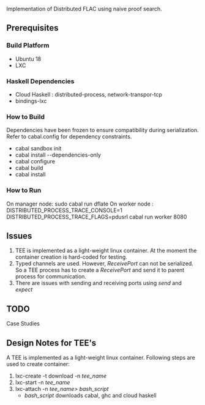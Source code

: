 Implementation of Distributed FLAC using naive proof search.

## Prerequisites

### Build Platform

* Ubuntu 18
* LXC

### Haskell Dependencies

* Cloud Haskell : distributed-process, network-transpor-tcp
* bindings-lxc

### How to Build

Dependencies have been frozen to ensure compatibility during serialization. Refer to cabal.config for dependency constraints.

* cabal sandbox init
* cabal install --dependencies-only
* cabal configure
* cabal build
* cabal install

### How to Run

On manager node: sudo cabal run dflate
On worker node : DISTRIBUTED_PROCESS_TRACE_CONSOLE=1 DISTRIBUTED_PROCESS_TRACE_FLAGS=pdusrl cabal run worker 8080


## Issues

1. TEE is implemented as a light-weight linux container. At the moment the container creation is hard-coded for testing.
2. Typed channels are used. However, _ReceivePort_ can not be serialized. So a TEE process has to create a _ReceivePort_ and send it to parent process for
communication.
3. There are issues with sending and receiving ports using _send_ and _expect_

## TODO


 Case Studies


## Design Notes for TEE's


A TEE is implemented as a light-weight linux container. Following steps are used to create container:

1. lxc-create -t download -n _tee\_name_
2. lxc-start -n _tee\_name_
3. lxc-attach -n _tee\_name>_ _bash\_script_
   * _bash\_script_ downloads cabal, ghc and cloud haskell
